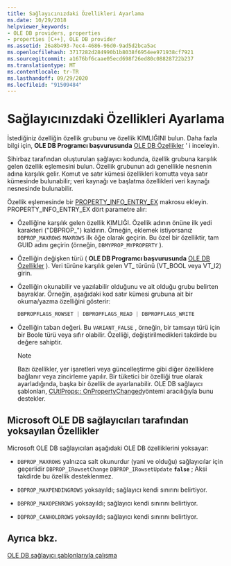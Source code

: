 ```yaml
---
title: Sağlayıcınızdaki Özellikleri Ayarlama
ms.date: 10/29/2018
helpviewer_keywords:
- OLE DB providers, properties
- properties [C++], OLE DB provider
ms.assetid: 26a8b493-7ec4-4686-96d0-9ad5d2bca5ac
ms.openlocfilehash: 3717282d284990b1b8038f6954ee971938cf7921
ms.sourcegitcommit: a1676bf6caae05ecd698f26ed80c08828722b237
ms.translationtype: MT
ms.contentlocale: tr-TR
ms.lasthandoff: 09/29/2020
ms.locfileid: "91509484"
---
```

# <a name="setting-properties-in-your-provider"></a>Sağlayıcınızdaki Özellikleri Ayarlama

İstediğiniz özelliğin özellik grubunu ve özellik KIMLIĞINI bulun. Daha fazla bilgi için, **OLE DB Programcı başvurusunda** [OLE DB Özellikler](/previous-versions/windows/desktop/ms722734(v=vs.85)) ' i inceleyin.

Sihirbaz tarafından oluşturulan sağlayıcı kodunda, özellik grubuna karşılık gelen özellik eşlemesini bulun. Özellik grubunun adı genellikle nesnenin adına karşılık gelir. Komut ve satır kümesi özellikleri komutta veya satır kümesinde bulunabilir; veri kaynağı ve başlatma özellikleri veri kaynağı nesnesinde bulunabilir.

Özellik eşlemesinde bir [PROPERTY_INFO_ENTRY_EX](./macros-for-ole-db-provider-templates.md#property_info_entry_ex) makrosu ekleyin. PROPERTY_INFO_ENTRY_EX dört parametre alır:

- Özelliğine karşılık gelen özellik KIMLIĞI. Özellik adının önüne ilk yedi karakteri ("DBPROP_") kaldırın. Örneğin, eklemek istiyorsanız `DBPROP_MAXROWS` `MAXROWS` ilk öğe olarak geçirin. Bu özel bir özelliktir, tam GUID adını geçirin (örneğin, `DBMYPROP_MYPROPERTY` ).

- Özelliğin değişken türü ( **OLE DB Programcı başvurusunda** [OLE DB Özellikler](/previous-versions/windows/desktop/ms722734(v=vs.85)) ). Veri türüne karşılık gelen VT_ türünü (VT_BOOL veya VT_I2) girin.

- Özelliğin okunabilir ve yazılabilir olduğunu ve ait olduğu grubu belirten bayraklar. Örneğin, aşağıdaki kod satır kümesi grubuna ait bir okuma/yazma özelliğini gösterir:

    ```cpp
    DBPROPFLAGS_ROWSET | DBPROPFLAGS_READ | DBPROPFLAGS_WRITE
    ```

- Özelliğin taban değeri. Bu `VARIANT_FALSE` , örneğin, bir tamsayı türü için bir Boole türü veya sıfır olabilir. Özelliği, değiştirilmedikleri takdirde bu değere sahiptir.

    > [!NOTE]
    > Bazı özellikler, yer işaretleri veya güncelleştirme gibi diğer özelliklere bağlanır veya zincirleme yapılır. Bir tüketici bir özelliği true olarak ayarladığında, başka bir özellik de ayarlanabilir. OLE DB sağlayıcı şablonları, [CUtlProps:: OnPropertyChanged](./cutlprops-class.md#onpropertychanged)yöntemi aracılığıyla bunu destekler.

## <a name="properties-ignored-by-microsoft-ole-db-providers"></a>Microsoft OLE DB sağlayıcıları tarafından yoksayılan Özellikler

Microsoft OLE DB sağlayıcıları aşağıdaki OLE DB özelliklerini yoksayar:

- `DBPROP_MAXROWS` yalnızca salt okunurdur (yani ve olduğu) sağlayıcılar için geçerlidir `DBPROP_IRowsetChange` `DBPROP_IRowsetUpdate` **`false`** ; Aksi takdirde bu özellik desteklenmez.

- `DBPROP_MAXPENDINGROWS` yoksayıldı; sağlayıcı kendi sınırını belirtiyor.

- `DBPROP_MAXOPENROWS` yoksayıldı; sağlayıcı kendi sınırını belirtiyor.

- `DBPROP_CANHOLDROWS` yoksayıldı; sağlayıcı kendi sınırını belirtiyor.

## <a name="see-also"></a>Ayrıca bkz.

[OLE DB sağlayıcı şablonlarıyla çalışma](../../data/oledb/working-with-ole-db-provider-templates.md)
